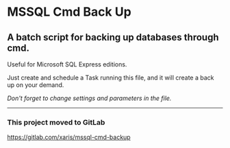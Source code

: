 # MSSQL Cmd Back Up

## A batch script for backing up databases through cmd.

Useful for Microsoft SQL Express editions.

Just create and schedule a Task running this file, and it will create a back up on your demand.

*Don't forget to change settings and parameters in the file.*


---
### This project moved to GitLab

https://gitlab.com/xaris/mssql-cmd-backup
